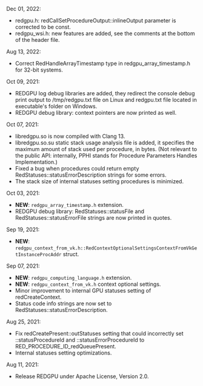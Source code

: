 Dec 01, 2022:

  * redgpu.h: redCallSetProcedureOutput::inlineOutput parameter is corrected to be const.
  * redgpu_wsi.h: new features are added, see the comments at the bottom of the header file.

Aug 13, 2022:

  * Correct RedHandleArrayTimestamp type in redgpu_array_timestamp.h for 32-bit systems.

Oct 09, 2021:

  * REDGPU log debug libraries are added, they redirect the console debug print output to /tmp/redgpu.txt file on Linux and redgpu.txt file located in executable's folder on Windows.
  * REDGPU debug library: context pointers are now printed as well.

Oct 07, 2021:

  * libredgpu.so is now compiled with Clang 13.
  * libredgpu.so.su static stack usage analysis file is added, it specifies the maximum amount of stack used per procedure, in bytes. (Not relevant to the public API: internally, PPHI stands for Procedure Parameters Handles Implementation.)
  * Fixed a bug when procedures could return empty RedStatuses::statusErrorDescription strings for some errors.
  * The stack size of internal statuses setting procedures is minimized.

Oct 03, 2021:

  * **NEW**: `redgpu_array_timestamp.h` extension.
  * REDGPU debug library: RedStatuses::statusFile and RedStatuses::statusErrorFile strings are now printed in quotes.

Sep 19, 2021:

  * **NEW**: `redgpu_context_from_vk.h::RedContextOptionalSettingsContextFromVkGetInstanceProcAddr` struct.

Sep 07, 2021:

  * **NEW**: `redgpu_computing_language.h` extension.
  * **NEW**: `redgpu_context_from_vk.h` context optional settings.
  * Minor improvement to internal GPU statuses setting of redCreateContext.
  * Status code info strings are now set to RedStatuses::statusErrorDescription.

Aug 25, 2021:

  * Fix redCreatePresent::outStatuses setting that could incorrectly set ::statusProcedureId and ::statusErrorProcedureId to RED_PROCEDURE_ID_redQueuePresent.
  * Internal statuses setting optimizations.

Aug 11, 2021:

  * Release REDGPU under Apache License, Version 2.0.
